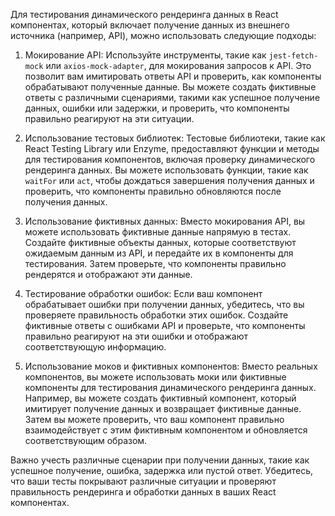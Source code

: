 Для тестирования динамического рендеринга данных в React компонентах, который включает получение данных из внешнего источника (например, API), можно использовать следующие подходы:

1. Мокирование API: Используйте инструменты, такие как `jest-fetch-mock` или `axios-mock-adapter`, для мокирования запросов к API. Это позволит вам имитировать ответы API и проверить, как компоненты обрабатывают полученные данные. Вы можете создать фиктивные ответы с различными сценариями, такими как успешное получение данных, ошибки или задержки, и проверить, что компоненты правильно реагируют на эти ситуации.

2. Использование тестовых библиотек: Тестовые библиотеки, такие как React Testing Library или Enzyme, предоставляют функции и методы для тестирования компонентов, включая проверку динамического рендеринга данных. Вы можете использовать функции, такие как `waitFor` или `act`, чтобы дождаться завершения получения данных и проверить, что компоненты правильно обновляются после получения данных.

3. Использование фиктивных данных: Вместо мокирования API, вы можете использовать фиктивные данные напрямую в тестах. Создайте фиктивные объекты данных, которые соответствуют ожидаемым данным из API, и передайте их в компоненты для тестирования. Затем проверьте, что компоненты правильно рендерятся и отображают эти данные.

4. Тестирование обработки ошибок: Если ваш компонент обрабатывает ошибки при получении данных, убедитесь, что вы проверяете правильность обработки этих ошибок. Создайте фиктивные ответы с ошибками API и проверьте, что компоненты правильно реагируют на эти ошибки и отображают соответствующую информацию.

5. Использование моков и фиктивных компонентов: Вместо реальных компонентов, вы можете использовать моки или фиктивные компоненты для тестирования динамического рендеринга данных. Например, вы можете создать фиктивный компонент, который имитирует получение данных и возвращает фиктивные данные. Затем вы можете проверить, что ваш компонент правильно взаимодействует с этим фиктивным компонентом и обновляется соответствующим образом.

Важно учесть различные сценарии при получении данных, такие как успешное получение, ошибка, задержка или пустой ответ. Убедитесь, что ваши тесты покрывают различные ситуации и проверяют правильность рендеринга и обработки данных в ваших React компонентах.
